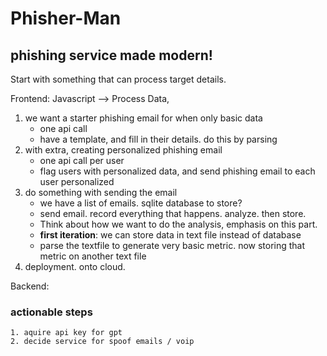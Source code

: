 # Phisher-Man
## phishing service made modern!

Start with something that can process target details. 

Frontend: Javascript
--> Process Data, 

1. we want a starter phishing email for when only basic data
   - one api call
   - have a template, and fill in their details. do this by parsing
2. with extra, creating personalized phishing email
   - one api call per user
   - flag users with personalized data, and send phishing email to each user personalized
3. do something with sending the email
   - we have a list of emails. sqlite database to store?
   - send email. record everything that happens. analyze. then store.
   - Think about how we want to do the analysis, emphasis on this part.
   - **first iteration**: we can store data in text file instead of database
   - parse the textfile to generate very basic metric. now storing that metric on another text file
4. deployment. onto cloud.  



Backend: 






### actionable steps

    1. aquire api key for gpt
    2. decide service for spoof emails / voip

